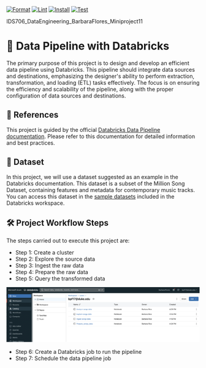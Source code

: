 [![Format](https://github.com/nogibjj/IDS706_DataEngineering_BarbaraFlores_Miniproject11/actions/workflows/format.yml/badge.svg)](https://github.com/nogibjj/IDS706_DataEngineering_BarbaraFlores_Miniproject11/actions/workflows/format.yml)
[![Lint](https://github.com/nogibjj/IDS706_DataEngineering_BarbaraFlores_Miniproject11/actions/workflows/lint.yml/badge.svg)](https://github.com/nogibjj/IDS706_DataEngineering_BarbaraFlores_Miniproject11/actions/workflows/lint.yml)
[![Install](https://github.com/nogibjj/IDS706_DataEngineering_BarbaraFlores_Miniproject11/actions/workflows/install.yml/badge.svg)](https://github.com/nogibjj/IDS706_DataEngineering_BarbaraFlores_Miniproject11/actions/workflows/install.yml)
[![Test](https://github.com/nogibjj/IDS706_DataEngineering_BarbaraFlores_Miniproject11/actions/workflows/test.yml/badge.svg)](https://github.com/nogibjj/IDS706_DataEngineering_BarbaraFlores_Miniproject11/actions/workflows/test.yml)



IDS706_DataEngineering_BarbaraFlores_Miniproject11
# 📂 Data Pipeline with Databricks

The primary purpose of this project is to design and develop an efficient data pipeline using Databricks. This pipeline should integrate data sources and destinations, emphasizing the designer's ability to perform extraction, transformation, and loading (ETL) tasks effectively. The focus is on ensuring the efficiency and scalability of the pipeline, along with the proper configuration of data sources and destinations.

## 📌 References

This project is guided by the official [Databricks Data Pipeline documentation](https://docs.databricks.com/en/getting-started/data-pipeline-get-started.html). Please refer to this documentation for detailed information and best practices.

## 🎵 Dataset

In this project, we will use a dataset suggested as an example in the Databricks documentation. This dataset is a subset of the Million Song Dataset, containing features and metadata for contemporary music tracks. You can access this dataset in the [sample datasets](https://docs.databricks.com/en/dbfs/databricks-datasets.html#databricks-datasets-databricks-datasets) included in the Databricks workspace.

## 🛠️ Project Workflow Steps
The steps carried out to execute this project are:

- Step 1: Create a cluster
- Step 2: Explore the source data
- Step 3: Ingest the raw data
- Step 4: Prepare the raw data
- Step 5: Query the transformed data

![01](https://raw.githubusercontent.com/nogibjj/IDS706_DataEngineering_BarbaraFlores_Miniproject11/main/images/01.png)


- Step 6: Create a Databricks job to run the pipeline
- Step 7: Schedule the data pipeline job




